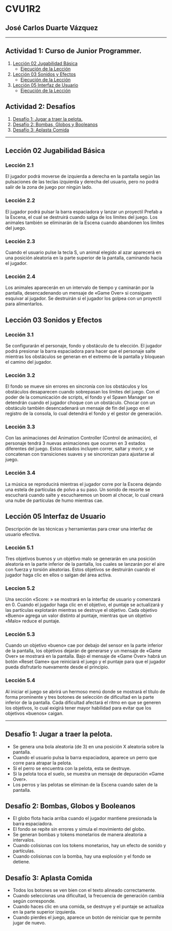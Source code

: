 # CVU1R2

## José Carlos Duarte Vázquez
---

## Actividad 1: Curso de Junior Programmer.
1. [Lección 02 Jugabilidad Básica](https://github.com/CDuav/CVU1R2/blob/main/Lecciones/Lecci%C3%B3n%202.unitypackage)
   - [Ejecución de la Lección](https://youtu.be/v4GJw6EqVYU)
2. [Lección 03 Sonidos y Efectos](https://github.com/CDuav/CVU1R2/blob/main/Lecciones/Lecci%C3%B3n%203.unitypackage)
   - [Ejecución de la Lección](https://youtu.be/nrBujzGlP_s)
3. [Lección 05 Interfaz de Usuario](#lección-05-interfaz-de-usuario)
   - [Ejecución de la Lección](https://youtu.be/v4GJw6EqVYU)

## Actividad 2: Desafíos
1. [Desafío 1: Jugar a traer la pelota.](https://github.com/CDuav/CVU1R2/blob/main/Desafios/Desaf%C3%ADo%2001%20Jugar%20a%20la%20Pelota.unitypackage)
2. [Desafío 2: Bombas, Globos y Booleanos](https://github.com/CDuav/CVU1R2/blob/main/Desafios/Desaf%C3%ADo%2003%20Bombas%20Globos%20y%20Booleanos.unitypackage)
3. [Desafío 3: Aplasta Comida](https://github.com/CDuav/CVU1R2/blob/main/Desafios/Desaf%C3%ADo%2005%20Aplasta%20la%20Comida.unitypackage)

---

## Lección 02 Jugabilidad Básica
### Lección 2.1
El jugador podrá moverse de izquierda a derecha en la pantalla según las pulsaciones de las teclas izquierda y derecha del usuario, pero no podrá salir de la zona de juego por ningún lado.
### Lección 2.2
El jugador podrá pulsar la barra espaciadora y lanzar un proyectil Prefab a la Escena, el cual se destruirá cuando salga de los límites del juego. Los animales también se eliminarán de la Escena cuando abandonen los límites del juego.
### Lección 2.3
Cuando el usuario pulse la tecla S, un animal elegido al azar aparecerá en una posición aleatoria en la parte superior de la pantalla, caminando hacia el jugador.
### Lección 2.4
Los animales aparecerán en un intervalo de tiempo y caminarán por la pantalla, desencadenando un mensaje de «Game Over» si consiguen esquivar al jugador. Se destruirán si el jugador los golpea con un proyectil para alimentarlos.


## Lección 03 Sonidos y Efectos

### Lección 3.1
Se configurarán el personaje, fondo y obstáculo de tu elección. El jugador podrá presionar la barra espaciadora para hacer que el personaje salte mientras los obstáculos se generan en el extremo de la pantalla y bloquean el camino del jugador.
### Lección 3.2
El fondo se mueve sin errores en sincronía con los obstáculos y los obstáculos desaparecen cuando sobrepasan los límites del juego. Con el poder de la comunicación de scripts, el fondo y el Spawn Manager se detendrán cuando el jugador choque con un obstáculo. Chocar con un obstáculo también desencadenará un mensaje de fin del juego en el registro de la consola, lo cual detendrá el fondo y el gestor de generación.
### Lección 3.3
Con las animaciones del Animation Controller (Control de animación), el personaje tendrá 3 nuevas animaciones que ocurren en 3 estados diferentes del juego. Estos estados incluyen correr, saltar y morir, y se concatenan con transiciones suaves y se sincronizan para ajustarse al juego.
### Lección 3.4
La música se reproducirá mientras el jugador corre por la Escena dejando una estela de partículas de polvo a su paso. Un sonido de resorte se escuchará cuando salte y escucharemos un boom al chocar, lo cual creará una nube de partículas de humo mientras cae.

## Lección 05 Interfaz de Usuario
Descripción de las técnicas y herramientas para crear una interfaz de usuario efectiva.

### Lección 5.1
Tres objetivos buenos y un objetivo malo se generarán en una posición aleatoria en la parte inferior de la pantalla, los cuales se lanzarán por el aire con fuerza y torsión aleatorias. Estos objetivos se destruirán cuando el jugador haga clic en ellos o salgan del área activa.
### Leccion 5.2
Una sección «Score: » se mostrará en la interfaz de usuario y comenzará en 0. Cuando el jugador haga clic en el objetivo, el puntaje se actualizará y las partículas explotarán mientras se destruye el objetivo. Cada objetivo «Bueno» agrega un valor distinto al puntaje, mientras que un objetivo «Malo» reduce el puntaje.
### Lección 5.3
Cuando un objetivo «bueno» cae por debajo del sensor en la parte inferior de la pantalla, los objetivos dejarán de generarse y un mensaje de «Game Over» se mostrará en la pantalla. Bajo el mensaje de «Game Over» habrá un botón «Reset Game» que reiniciará el juego y el puntaje para que el jugador pueda disfrutarlo nuevamente desde el principio.
### Lección 5.4
Al iniciar el juego se abrirá un hermoso menú donde se mostrará el título de forma prominente y tres botones de selección de dificultad en la parte inferior de la pantalla. Cada dificultad afectará el ritmo en que se generen los objetivos, lo cual exigirá tener mayor habilidad para evitar que los objetivos «buenos» caigan.

---

## Desafío 1: Jugar a traer la pelota.
- Se genera una bola aleatoria (de 3) en una posición X aleatoria sobre la pantalla.
- Cuando el usuario pulsa la barra espaciadora, aparece un perro que corre para atrapar la pelota.
- Si el perro se encuentra con la pelota, esta se destruye.
- Si la pelota toca el suelo, se muestra un mensaje de depuración «Game Over».
- Los perros y las pelotas se eliminan de la Escena cuando salen de la pantalla.

## Desafío 2: Bombas, Globos y Booleanos
- El globo flota hacia arriba cuando el jugador mantiene presionada la barra espaciadora.
- El fondo se repite sin errores y simula el movimiento del globo.
- Se generan bombas y tokens monetarios de manera aleatoria a intervalos.
- Cuando colisionas con los tokens monetarios, hay un efecto de sonido y partículas.
- Cuando colisionas con la bomba, hay una explosión y el fondo se detiene.

## Desafío 3: Aplasta Comida
- Todos los botones se ven bien con el texto alineado correctamente.
- Cuando seleccionas una dificultad, la frecuencia de generación cambia según corresponde.
- Cuando haces clic en una comida, se destruye y el puntaje se actualiza en la parte superior izquierda.
- Cuando pierdes el juego, aparece un botón de reiniciar que te permite jugar de nuevo.
